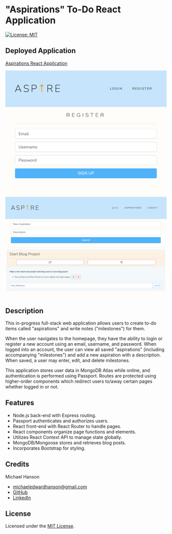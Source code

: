 # "Aspirations" To-Do React Application
[![License: MIT](https://img.shields.io/badge/License-MIT-yellow.svg)](https://opensource.org/licenses/MIT)

## Deployed Application

[Aspirations React Application](https://aspirations-mh.herokuapp.com/login)

![Screenshot of Application](./client/public/assets/images/aspirations1.jpg)
![Screenshot of Application](./client/public/assets/images/aspirations2.jpg)

## Description 

This in-progress full-stack web application allows users to create to-do items called "aspirations" and write notes ("milestones") for them.

When the user navigates to the homepage, they have the ability to login or register a new account using an email, username, and password. When logged into an account, the user can view all saved "aspirations" (including accompanying "milestones") and add a new aspiration with a description. When saved, a user may enter, edit, and delete milestones.

This application stores user data in MongoDB Atlas while online, and authentication is performed using Passport. Routes are protected using higher-order components which redirect users to/away certain pages whether logged in or not. 

## Features

* Node.js back-end with Express routing. 
* Passport authenticates and authorizes users.
* React front-end with React Router to handle pages.
* React components organize page functions and elements.
* Utilizes React Context API to manage state globally.
* MongoDB/Mongoose stores and retrieves blog posts.
* Incorporates Bootstrap for styling. 

## Credits

Michael Hanson
* michaeledwardhanson@gmail.com
* [GitHub](https://github.com/mhans003)
* [LinkedIn](https://www.linkedin.com/in/michaeledwardhanson/)

## License 

Licensed under the [MIT License](./LICENSE.txt).